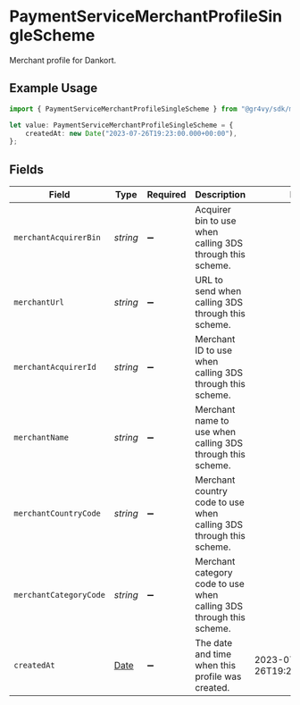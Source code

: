 # PaymentServiceMerchantProfileSingleScheme

Merchant profile for Dankort.

## Example Usage

```typescript
import { PaymentServiceMerchantProfileSingleScheme } from "@gr4vy/sdk/models/components";

let value: PaymentServiceMerchantProfileSingleScheme = {
    createdAt: new Date("2023-07-26T19:23:00.000+00:00"),
};
```

## Fields

| Field                                                                                         | Type                                                                                          | Required                                                                                      | Description                                                                                   | Example                                                                                       |
| --------------------------------------------------------------------------------------------- | --------------------------------------------------------------------------------------------- | --------------------------------------------------------------------------------------------- | --------------------------------------------------------------------------------------------- | --------------------------------------------------------------------------------------------- |
| `merchantAcquirerBin`                                                                         | *string*                                                                                      | :heavy_minus_sign:                                                                            | Acquirer bin to use when calling 3DS through this scheme.                                     |                                                                                               |
| `merchantUrl`                                                                                 | *string*                                                                                      | :heavy_minus_sign:                                                                            | URL to send when calling 3DS through this scheme.                                             |                                                                                               |
| `merchantAcquirerId`                                                                          | *string*                                                                                      | :heavy_minus_sign:                                                                            | Merchant ID to use when calling 3DS through this scheme.                                      |                                                                                               |
| `merchantName`                                                                                | *string*                                                                                      | :heavy_minus_sign:                                                                            | Merchant name to use when calling 3DS through this scheme.                                    |                                                                                               |
| `merchantCountryCode`                                                                         | *string*                                                                                      | :heavy_minus_sign:                                                                            | Merchant country code to use when calling 3DS through this scheme.                            |                                                                                               |
| `merchantCategoryCode`                                                                        | *string*                                                                                      | :heavy_minus_sign:                                                                            | Merchant category code to use when calling 3DS through this scheme.                           |                                                                                               |
| `createdAt`                                                                                   | [Date](https://developer.mozilla.org/en-US/docs/Web/JavaScript/Reference/Global_Objects/Date) | :heavy_minus_sign:                                                                            | The date and time when this profile was created.                                              | 2023-07-26T19:23:00.000+00:00                                                                 |